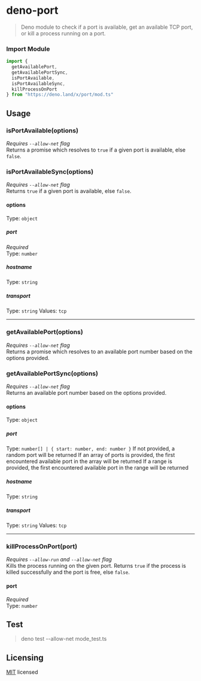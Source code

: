 # deno-port

> Deno module to check if a port is available, get an available TCP port, or kill a process running on a port.

### Import Module

```typescript
import {
  getAvailablePort,
  getAvailablePortSync,
  isPortAvailable,
  isPortAvailableSync,
  killProcessOnPort
} from "https://deno.land/x/port/mod.ts"
```

## Usage

### isPortAvailable(options)
_Requires `--allow-net` flag_\
Returns a promise which resolves to `true` if a given port is available, else `false`.

### isPortAvailableSync(options)
_Requires `--allow-net` flag_\
Returns `true` if a given port is available, else `false`.

#### options
Type: `object`

##### port
_Required_\
Type: `number`

##### hostname
Type: `string`

##### transport
Type: `string`
Values: `tcp`

---

### getAvailablePort(options)
_Requires `--allow-net` flag_\
Returns a promise which resolves to an available port number based on the options provided.

### getAvailablePortSync(options)
_Requires `--allow-net` flag_\
Returns an available port number based on the options provided.

#### options
Type: `object`

##### port
Type: `number[] | { start: number, end: number }`
If not provided, a random port will be returned
If an array of ports is provided, the first encountered available port in the array will be returned
If a range is provided, the first encountered available port in the range will be returned

##### hostname
Type: `string`

##### transport
Type: `string`
Values: `tcp`

---

### killProcessOnPort(port)
_Requires `--allow-run` and `--allow-net` flag_\
Kills the process running on the given port. Returns `true` if the process is killed successfully and the port is free, else `false`.

#### port
_Required_\
Type: `number`

## Test

>deno test --allow-net mode_test.ts

## Licensing

[MIT](https://github.com/piyush-bhatt/deno-port/blob/main/LICENSE) licensed
